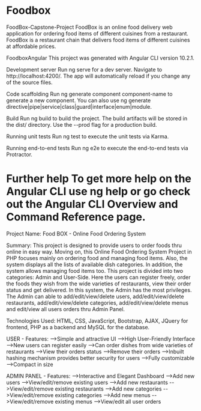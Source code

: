 # Foodbox
FoodBox-Capstone-Project
FoodBox is an online food delivery web application for ordering food items of different cuisines from a restaurant. FoodBox is a restaurant chain that delivers food items of different cuisines at affordable prices.

FoodboxAngular
This project was generated with Angular CLI version 10.2.1.

Development server
Run ng serve for a dev server. Navigate to http://localhost:4200/. The app will automatically reload if you change any of the source files.

Code scaffolding
Run ng generate component component-name to generate a new component. You can also use ng generate directive|pipe|service|class|guard|interface|enum|module.

Build
Run ng build to build the project. The build artifacts will be stored in the dist/ directory. Use the --prod flag for a production build.

Running unit tests
Run ng test to execute the unit tests via Karma.

Running end-to-end tests
Run ng e2e to execute the end-to-end tests via Protractor.

Further help
To get more help on the Angular CLI use ng help or go check out the Angular CLI Overview and Command Reference page.
================================================================================================================



Project Name: Food BOX - Online Food Ordering System


Summary: This project is designed to provide users to order foods thru online in easy way. Moving on, this Online Food Ordering System Project in PHP focuses mainly on ordering food and managing food items. Also, the system displays all the lists of available dish categories. In addition, the system allows managing food items too. This project is divided into two categories: Admin and User-Side. Here the users can register freely, order the foods they wish from the wide varieties of restaurants, view their order status and get delivered. In this system, the Admin has the most privileges. The Admin can able to add/edit/view/delete users, add/edit/view/delete restaurants, add/edit/view/delete categories, add/edit/view/delete menus and edit/view all users orders thru Admin Panel.
 
Technologies Used: HTML, CSS, JavaScript, Bootstrap, AJAX, JQuery for frontend, PHP as a backend and MySQL for the database.

USER - Features:
-->Simple and attractive UI
-->High User-Friendly Interface
-->New users can register easily
-->Can order dishes from wide varieties of restaurants
-->View their orders status
-->Remove their orders
-->Inbuilt hashing mechanism provides better security for users
-->Fully customizable
-->Compact in size

ADMIN PANEL - Features:
-->Interactive and Elegant Dashboard
-->Add new users
-->View/edit/remove existing users
-->Add new restaurants
-->View/edit/remove existing restaurants
-->Add new categories
-->View/edit/remove existing categories
-->Add new menus
-->View/edit/remove existing menus
-->View/edit all user orders


